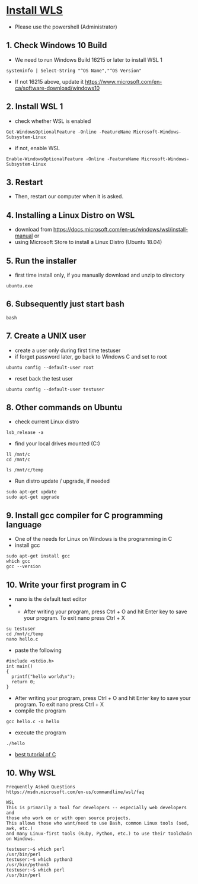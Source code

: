 # [Install WLS](https://medium.com/@gmusumeci/linux-on-windows-totally-how-to-install-wsl-1-and-wsl-2-307c9dd38a36)
* Please use the powershell (Administrator)
## 1. Check Windows 10 Build
* We need to run Windows Build 16215 or later to install WSL 1
```
systeminfo | Select-String "^OS Name","^OS Version"
```
* If not 16215 above, update it https://www.microsoft.com/en-ca/software-download/windows10

## 2. Install WSL 1
* check whether WSL is enabled
```
Get-WindowsOptionalFeature -Online -FeatureName Microsoft-Windows-Subsystem-Linux
```
* if not, enable WSL
```
Enable-WindowsOptionalFeature -Online -FeatureName Microsoft-Windows-Subsystem-Linux
```
## 3. Restart 
* Then, restart our computer when it is asked.

## 4. Installing a Linux Distro on WSL
* download from https://docs.microsoft.com/en-us/windows/wsl/install-manual
or 
* using Microsoft Store to install a Linux Distro (Ubuntu 18.04)

## 5. Run the installer
* first time install only, if you manually download and unzip to directory
```
ubuntu.exe 
```

## 6. Subsequently just start bash
```
bash
```

## 7. Create a UNIX user
* create a user only during first time testuser 
* if forget password later, go back to Windows C and set to root
```
ubuntu config --default-user root
```
* reset back the test user
```
ubuntu config --default-user testuser
```
## 8. Other commands on Ubuntu
* check current Linux distro
```
lsb_release -a
```
* find your local drives mounted (C:)
```
ll /mnt/c
cd /mnt/c

ls /mnt/c/temp
```
* Run distro update / upgrade, if needed
```
sudo apt-get update
sudo apt-get upgrade
```

## 9. Install gcc compiler for C programming language
* One of the needs for Linux on Windows is the programming in C
* install gcc
```
sudo apt-get install gcc
which gcc
gcc --version
```
## 10. Write your first program in C
* nano is the default text editor
* * After writing your program, press Ctrl + O and hit Enter key to save your program. To exit nano press Ctrl + X
```
su testuser
cd /mnt/c/temp
nano hello.c
```
* paste the following
```
#include <stdio.h>
int main()
{
  printf("hello world\n");
  return 0;
}
```
* After writing your program, press Ctrl + O and hit Enter key to save your program. To exit nano press Ctrl + X
* compile the program
```
gcc hello.c -o hello
```
* execute the program
```
./hello
```
* [best tutorial of C](https://beginnersbook.com/2014/01/c-tutorial-for-beginners-with-examples/)


## 10. Why WSL
```
Frequently Asked Questions
https://msdn.microsoft.com/en-us/commandline/wsl/faq

WSL
This is primarily a tool for developers -- especially web developers and 
those who work on or with open source projects. 
This allows those who want/need to use Bash, common Linux tools (sed, awk, etc.) 
and many Linux-first tools (Ruby, Python, etc.) to use their toolchain on Windows.

testuser:~$ which perl
/usr/bin/perl
testuser:~$ which python3
/usr/bin/python3
testuser:~$ which perl
/usr/bin/perl


```
